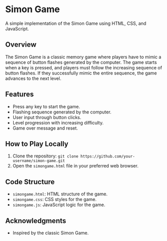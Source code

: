 # Simon Game

A simple implementation of the Simon Game using HTML, CSS, and JavaScript.

## Overview

The Simon Game is a classic memory game where players have to mimic a sequence of button flashes generated by the computer. The game starts when a key is pressed, and players must follow the increasing sequence of button flashes. If they successfully mimic the entire sequence, the game advances to the next level.

## Features

- Press any key to start the game.
- Flashing sequence generated by the computer.
- User input through button clicks.
- Level progression with increasing difficulty.
- Game over message and reset.

## How to Play Locally

1. Clone the repository: `git clone https://github.com/your-username/simon-game.git`
2. Open the `simongame.html` file in your preferred web browser.

## Code Structure

- `simongame.html`: HTML structure of the game.
- `simongame.css`: CSS styles for the game.
- `simongame.js`: JavaScript logic for the game.

## Acknowledgments

- Inspired by the classic Simon Game.

